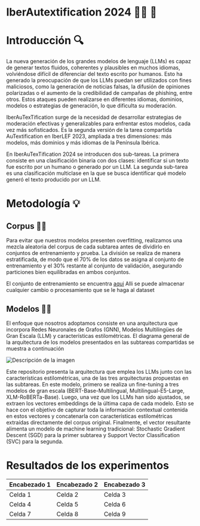 # **IberAutextification 2024** 👩🏻 :robot: 
# Introducción 🔍
La nueva generación de los grandes modelos de lenguaje (LLMs) es capaz de generar textos fluidos, coherentes y plausibles en muchos idiomas, volviéndose difícil de diferenciar del texto escrito por humanos. Esto ha generado la preocupación de que los LLMs puedan ser utilizados con fines maliciosos, como la generación de noticias falsas, la difusión de opiniones polarizadas o el aumento de la credibilidad de campañas de phishing, entre otros. Estos ataques pueden realizarse en diferentes idiomas, dominios, modelos o estrategias de generación, lo que dificulta su moderación.

IberAuTexTification surge de la necesidad de desarrollar estrategias de moderación efectivas y generalizables para enfrentar estos modelos, cada vez más sofisticados. Es la segunda versión de la tarea compartida AuTextification en IberLEF 2023, ampliada a tres dimensiones: más modelos, más dominios y más idiomas de la Península Ibérica.

En IberAuTexTification 2024 se introducen dos sub-tareas. La primera consiste en una clasificación binaria con dos clases: identificar si un texto fue escrito por un humano o generado por un LLM. La segunda sub-tarea es una clasificación multiclase en la que se busca identificar qué modelo generó el texto producido por un LLM. 

# Metodología 💡 
## Corpus 📄📄
Para evitar que nuestros modelos presenten overfitting, realizamos una mezcla aleatoria del corpus de cada subtarea antes de dividirlo en conjuntos de entrenamiento y prueba. La división se realiza de manera estratificada, de modo que el 70% de los datos se asigna al conjunto de entrenamiento y el 30% restante al conjunto de validación, asegurando particiones bien equilibradas en ambos conjuntos. 

El conjunto de entrenamiento se encuentra [aqui](https://drive.google.com/drive/folders/1VdTmKAzrfFrL-MKEmsvEXjYKugrm5Rw7?usp=share_link)
Alli se puede almacenar cualquier cambio o procesamiento que se le haga al dataset

## Modelos 🧩🧩
El enfoque que nosotros adoptamos consiste en una arquitectura que incorpora Redes Neuronales de Grafos (GNN), Modelos Multilingües de Gran Escala (LLM) y características estilométricas. El diagrama general de la arquitectura de los modelos presentados en las subtareas compartidas se muestra a continuación 

![Descripción de la imagen](https://drive.google.com/uc?export=view&id=1Zzm_o999lkIjJ1NZNQ_8NeghzvQORxaI)

Este repositorio presenta la arquitectura que emplea los LLMs junto con las características estilométricas, una de las tres arquitecturas propuestas en las subtareas. En este modelo, primero se realiza un fine-tuning a tres modelos de gran escala (BERT-Base-Multilingual, Multilingual-E5-Large, XLM-RoBERTa-Base). Luego, una vez que los LLMs han sido ajustados, se extraen los vectores embeddings de la última capa de cada modelo. Esto se hace con el objetivo de capturar toda la información contextual contenida en estos vectores y concatenarla con características estilométricas extraídas directamente del corpus original. Finalmente, el vector resultante alimenta un modelo de machine learning tradicional: Stochastic Gradient Descent (SGD) para la primer subtarea y Support Vector Classification (SVC) para la segunda. 

# Resultados de los experimentos 

| Encabezado 1 | Encabezado 2 | Encabezado 3 |
|--------------|--------------|--------------|
| Celda 1      | Celda 2      | Celda 3      |
| Celda 4      | Celda 5      | Celda 6      |
| Celda 7      | Celda 8      | Celda 9      |

